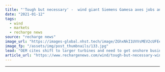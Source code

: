 ```yaml
---
title: "'Tough but necessary' -  wind giant Siemens Gamesa axes jobs and plants in Spain"
date: "2021-01-12"
tags: 
  - wind
  - markets
  - recharge news
source: "recharge news"
image_url: "https://images-global.nhst.tech/image/ZGhxNkI1UVVsMEV2cUFEeDJtT3kwM2V4ckRUWlBZTk9ibUhITXF3TEtWTT0=/nhst/binary/c425fd38a071ef37fe2ff241e4b7443d"
image_fp: "/assets/img/post_thumbnails/133.jpg"
lead: "OEM cites shift to larger turbines and need to get onshore business back on track as redundancy talks start with 266 workers"
article_url: "https://www.rechargenews.com/wind/tough-but-necessary-wind-giant-siemens-gamesa-axes-jobs-and-plants-in-spain/2-1-942824"
---
```


---
